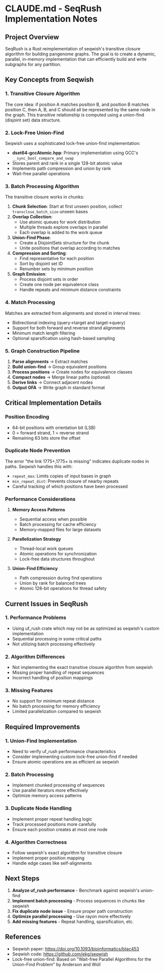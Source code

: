 # CLAUDE.md - SeqRush Implementation Notes

## Project Overview

SeqRush is a Rust reimplementation of seqwish's transitive closure algorithm for building pangenome graphs. The goal is to create a dynamic, parallel, in-memory implementation that can efficiently build and write subgraphs for any partition.

## Key Concepts from Seqwish

### 1. Transitive Closure Algorithm

The core idea: if position A matches position B, and position B matches position C, then A, B, and C should all be represented by the same node in the graph. This transitive relationship is computed using a union-find (disjoint set) data structure.

### 2. Lock-Free Union-Find

Seqwish uses a sophisticated lock-free union-find implementation:
- **dset64-gccAtomic.hpp**: Primary implementation using GCC's `__sync_bool_compare_and_swap`
- Stores parent and rank in a single 128-bit atomic value
- Implements path compression and union by rank
- Wait-free parallel operations

### 3. Batch Processing Algorithm

The transitive closure works in chunks:

1. **Chunk Selection**: Start at first unseen position, collect `transclose_batch_size` unseen bases
2. **Overlap Collection**: 
   - Use atomic queues for work distribution
   - Multiple threads explore overlaps in parallel
   - Each overlap is added to the work queue
3. **Union-Find Phase**:
   - Create a DisjointSets structure for the chunk
   - Unite positions that overlap according to matches
4. **Compression and Sorting**:
   - Find representative for each position
   - Sort by disjoint set ID
   - Renumber sets by minimum position
5. **Graph Emission**:
   - Process disjoint sets in order
   - Create one node per equivalence class
   - Handle repeats and minimum distance constraints

### 4. Match Processing

Matches are extracted from alignments and stored in interval trees:
- Bidirectional indexing (query→target and target→query)
- Support for both forward and reverse strand alignments
- Minimum match length filtering
- Optional sparsification using hash-based sampling

### 5. Graph Construction Pipeline

1. **Parse alignments** → Extract matches
2. **Build union-find** → Group equivalent positions
3. **Process positions** → Create nodes for equivalence classes
4. **Compact nodes** → Merge linear paths (optional)
5. **Derive links** → Connect adjacent nodes
6. **Output GFA** → Write graph in standard format

## Critical Implementation Details

### Position Encoding
- 64-bit positions with orientation bit (LSB)
- 0 = forward strand, 1 = reverse strand
- Remaining 63 bits store the offset

### Duplicate Node Prevention
The error "the link 1775+,1775+ is missing" indicates duplicate nodes in paths. Seqwish handles this with:
- `repeat_max`: Limits copies of input bases in graph
- `min_repeat_dist`: Prevents closure of nearby repeats
- Careful tracking of which positions have been processed

### Performance Considerations

1. **Memory Access Patterns**
   - Sequential access when possible
   - Batch processing for cache efficiency
   - Memory-mapped files for large datasets

2. **Parallelization Strategy**
   - Thread-local work queues
   - Atomic operations for synchronization
   - Lock-free data structures throughout

3. **Union-Find Efficiency**
   - Path compression during find operations
   - Union by rank for balanced trees
   - Atomic 128-bit operations for thread safety

## Current Issues in SeqRush

### 1. Performance Problems
- Using uf_rush crate which may not be as optimized as seqwish's custom implementation
- Sequential processing in some critical paths
- Not utilizing batch processing effectively

### 2. Algorithm Differences
- Not implementing the exact transitive closure algorithm from seqwish
- Missing proper handling of repeat sequences
- Incorrect handling of position mappings

### 3. Missing Features
- No support for minimum repeat distance
- No batch processing for memory efficiency
- Limited parallelization compared to seqwish

## Required Improvements

### 1. Union-Find Implementation
- Need to verify uf_rush performance characteristics
- Consider implementing custom lock-free union-find if needed
- Ensure atomic operations are as efficient as seqwish

### 2. Batch Processing
- Implement chunked processing of sequences
- Use parallel iterators more effectively
- Optimize memory access patterns

### 3. Duplicate Node Handling
- Implement proper repeat handling logic
- Track processed positions more carefully
- Ensure each position creates at most one node

### 4. Algorithm Correctness
- Follow seqwish's exact algorithm for transitive closure
- Implement proper position mapping
- Handle edge cases like self-alignments

## Next Steps

1. **Analyze uf_rush performance** - Benchmark against seqwish's union-find
2. **Implement batch processing** - Process sequences in chunks like seqwish
3. **Fix duplicate node issue** - Ensure proper path construction
4. **Optimize parallel processing** - Use rayon more effectively
5. **Add missing features** - Repeat handling, sparsification, etc.

## References

- Seqwish paper: https://doi.org/10.1093/bioinformatics/btac453
- Seqwish code: https://github.com/ekg/seqwish
- Lock-free union-find: Based on "Wait-free Parallel Algorithms for the Union-Find Problem" by Anderson and Woll